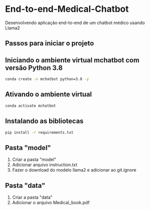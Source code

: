 # End-to-end-Medical-Chatbot
Desenvolvendo aplicação end-to-end de um chatbot médico usando Llama2

## Passos para iniciar o projeto

## Iniciando o ambiente virtual mchatbot com versão Python 3.8
```zsh
conda create -n mchatbot python=3.8 -y
```

## Ativando o ambiente virtual
```zsh
conda activate mchatbot
```

## Instalando as bibliotecas
```zsh
pip install -r requirements.txt
```

## Pasta "model"
1. Criar a pasta "model"
2. Adicionar arquivo instruction.txt
3. Fazer o download do modelo llama2 e adicionar ao git.ignore

## Pasta "data"
1. Criar a pasta "data"
2. Adicionar o arquivo Medical_book.pdf